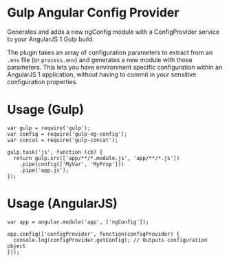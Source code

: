 # Gulp Angular Config Provider
Generates and adds a new ngConfig module with a ConfigProvider service to your AngularJS 1 Gulp build.

The plugin takes an array of configuration parameters to extract from an `.env` file (or `process.env`) and generates a new module with those parameters. This lets you have environment specific configuration within an AngularJS 1 application, without having to commit in your sensitive configuration properties.

# Usage (Gulp)
    var gulp = require('gulp');
    var config = require('gulp-ng-config');
    var concat = require('gulp-concat');

    gulp.task('js', function (cb) {
      return gulp.src(['app/**/*.module.js', 'app/**/*.js'])
        .pipe(config(['MyVar', 'MyProp']))
        .pipe('app.js');
    });


# Usage (AngularJS)
    var app = angular.module('app', ['ngConfig']);

    app.config(['configProvider', function(configProvider) {
      console.log(configProvider.getConfig); // Outputs configuration object
    }]);
